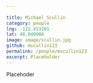 ```yaml
---
 
title: Michael Scullin
category: people
lng: -122.413101
lat: 48.040906
image: image/scullin.jpg
github: mscullin123
permalink: /people/mscullin123
excerpt: Placeholder
---
```

Placehoder

